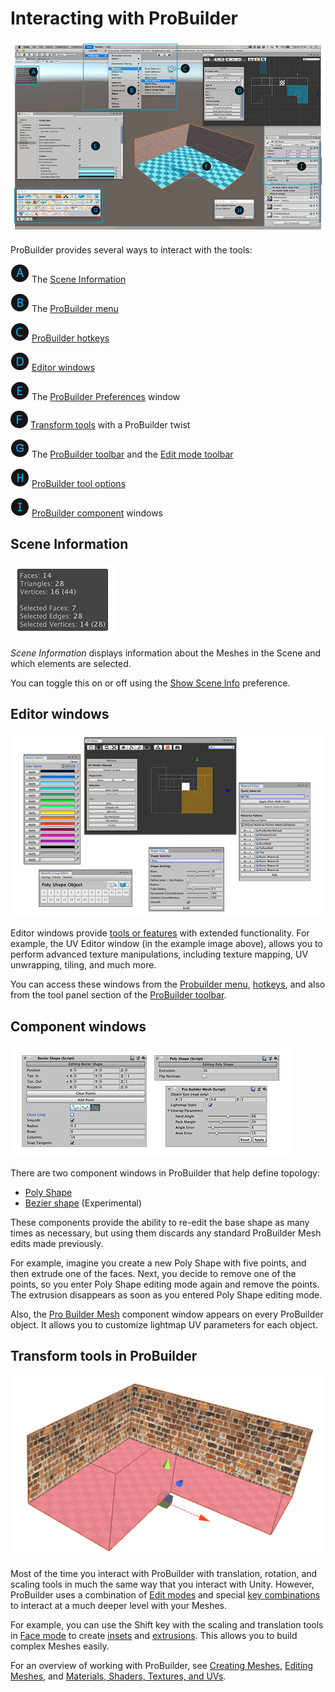 #  Interacting with ProBuilder

![ProBuilder User Interface](images/overview-ui.png)

ProBuilder provides several ways to interact with the tools:

![A](images/LetterCircle_A.png) The [Scene Information](#sceneinfo)

![B](images/LetterCircle_B.png) The [ProBuilder menu](menu.md) 

![C](images/LetterCircle_C.png) [ProBuilder hotkeys](hotkeys.md)

![D](images/LetterCircle_D.png) [Editor windows](#pb_editors)

![E](images/LetterCircle_E.png) The [ProBuilder Preferences](preferences.md) window 

![F](images/LetterCircle_F.png) [Transform tools](#pb_transform) with a ProBuilder twist

![G](images/LetterCircle_G.png) The [ProBuilder toolbar](toolbar.md) and the [Edit mode toolbar](edit-mode-toolbar.md) 

![H](images/LetterCircle_H.png) [ProBuilder tool options](toolbar.md#pb_options) 

![I](images/LetterCircle_I.png) [ProBuilder component](#pb_comp) windows





<a name="sceneinfo"></a>

## Scene Information

![Dimensions Overlay](images/dimoverlay.png)

*Scene Information* displays information about the Meshes in the Scene and which elements are selected. 

You can toggle this on or off using the [Show Scene Info](preferences.md#info_overlay) preference.



<a name="pb_editors"></a>

## Editor windows

![Editor windows](images/pb_editors.png)

Editor windows provide [tools or features](tool-panels.md) with extended functionality. For example, the UV Editor window (in the example image above), allows you to perform advanced texture manipulations, including texture mapping, UV unwrapping, tiling, and much more. 

You can access these windows from the [Probuilder menu](menu.md), [hotkeys](hotkeys.md), and also from the tool panel section of the [ProBuilder toolbar](toolbar.md).



<a name="pb_comp"></a>

## Component windows

![Poly Shape component and Bezier Shape windows](images/pb_comp.png)

There are two component windows in ProBuilder that help define topology: 

* [Poly Shape](polyshape.md) 
* [Bezier shape](bezier.md) (Experimental)

These components provide the ability to re-edit the base shape as many times as necessary, but using them discards any standard ProBuilder Mesh edits made previously. 

For example, imagine you create a new Poly Shape with five points, and then extrude one of the faces. Next, you decide to remove one of the points, so you enter Poly Shape editing mode again and remove the points. The extrusion disappears as soon as you entered  Poly Shape editing mode.

Also, the [Pro Builder Mesh](ProBuilderMesh.md) component window appears on every ProBuilder object. It allows you to customize lightmap UV parameters for each object.



<a name="pb_transform"></a>

## Transform tools in ProBuilder

![Translating a Face in ProBuilder](images/pb_transform.png)

Most of the time you interact with ProBuilder with translation, rotation, and scaling tools in much the same way that you interact with Unity. However, ProBuilder uses a combination of [Edit modes](modes.md) and special [key combinations](hotkeys.md) to interact at a much deeper level with your Meshes. 

For example, you can use the Shift key with the scaling and translation tools in [Face mode](modes.md) to create [insets](Face_Inset.md) and [extrusions](Face_Extrude.md). This allows you to build complex Meshes easily. 

For an overview of working with ProBuilder, see [Creating Meshes](workflow-create.md), [Editing Meshes](workflow-edit.md), and [Materials, Shaders, Textures, and UVs](workflow-texture-mapping.md).


